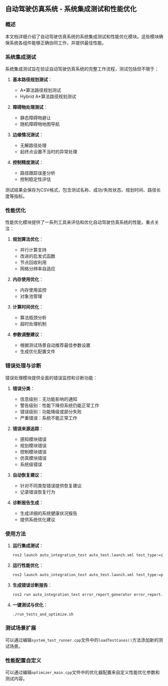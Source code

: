 ## 自动驾驶仿真系统 - 系统集成测试和性能优化

### 概述

本文档详细介绍了自动驾驶仿真系统的系统集成测试和性能优化模块。这些模块确保系统各组件能够正确协同工作，并提供最佳性能。

### 系统集成测试

系统集成测试旨在验证自动驾驶仿真系统的完整工作流程，测试包括但不限于：

1. **基本路径规划测试**：
   - A*算法路径规划测试
   - Hybrid A*算法路径规划测试
   
2. **障碍物处理测试**：
   - 静态障碍物避让
   - 随机障碍物地图导航
   
3. **边缘情况测试**：
   - 无解路径处理
   - 起终点设置不当时的异常处理
   
4. **控制精度测试**：
   - 路径跟踪误差分析
   - 控制稳定性评估

测试结果会保存为CSV格式，包含测试名称、成功/失败状态、规划时间、路径长度等指标。

### 性能优化

性能优化模块提供了一系列工具来评估和优化自动驾驶仿真系统的性能，重点关注：

1. **规划算法优化**：
   - 并行计算支持
   - 改进的启发式函数
   - 节点回收利用
   - 网格分辨率自适应

2. **内存使用优化**：
   - 内存使用监控
   - 对象池管理
   
3. **计算时间优化**：
   - 算法瓶颈分析
   - 超时处理机制
   
4. **参数调整建议**：
   - 根据测试场景自动推荐最佳参数设置
   - 生成优化配置文件

### 错误处理与诊断

错误处理模块提供全面的错误监控和诊断功能：

1. **错误分类**：
   - 信息级别：无功能影响的通知
   - 警告级别：性能下降但系统仍能正常工作
   - 错误级别：功能降级或部分失败
   - 严重错误：系统不能正常工作
   
2. **错误来源追踪**：
   - 感知模块错误
   - 规划模块错误
   - 控制模块错误
   - 仿真模块错误
   - 系统级错误
   
3. **自动恢复建议**：
   - 针对不同类型错误提供恢复建议
   - 记录错误恢复行为

4. **诊断报告生成**：
   - 生成详细的系统健康状况报告
   - 提供系统优化建议

### 使用方法

1. **运行集成测试**：
   ```bash
   ros2 launch auto_integration_test auto_test.launch.xml test_type:=integration
   ```

2. **运行性能优化**：
   ```bash
   ros2 launch auto_integration_test auto_test.launch.xml test_type:=performance
   ```

3. **生成错误诊断报告**：
   ```bash
   ros2 run auto_integration_test error_report_generator error_report.txt
   ```

4. **一键测试与优化**：
   ```bash
   ./run_tests_and_optimize.sh
   ```

### 测试场景扩展

可以通过编辑`system_test_runner.cpp`文件中的`loadTestCases()`方法添加新的测试场景。

### 性能配置自定义

可以通过编辑`optimizer_main.cpp`文件中的优化器配置来自定义性能优化参数和测试内容。
